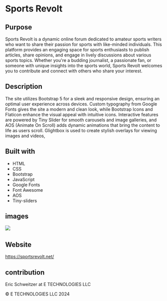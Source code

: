 # Sports Revolt

## Purpose
Sports Revolt is a dynamic online forum dedicated to amateur sports writers who want to share their passion for sports with like-minded individuals. This platform provides an engaging space for sports enthusiasts to publish articles, share opinions, and engage in lively discussions about various sports topics. Whether you're a budding journalist, a passionate fan, or someone with unique insights into the sports world, Sports Revolt welcomes you to contribute and connect with others who share your interest.


## Description
 The site utilizes Bootstrap 5 for a sleek and responsive design, ensuring an optimal user experience across devices. Custom typography from Google Fonts gives the site a modern and clean look, while Bootstrap Icons and Flaticon enhance the visual appeal with intuitive icons. Interactive features are powered by Tiny Slider for smooth carousels and image galleries, and AOS (Animate On Scroll) adds dynamic animations that bring the content to life as users scroll. Glightbox is used to create stylish overlays for viewing images and videos, 
 
 <!-- and Flatpickr
  provides a user-friendly datepicker for seamless form interactions. Altogether, these technologies work in harmony to create a vibrant community space for sports enthusiasts to express their passion and connect with like-minded individuals. -->


## Built with

* HTML
* CSS
* Bootstrap
* JavaScript
* Google Fonts
* Font Awesome
* AOS
* Tiny-sliders



## images

![](/img)
![]()
![]()
![]()
![]()


## Website 
https://sportsrevolt.net/ 

## contribution
Eric Schweitzer at E TECHNOLOGIES LLC

&copy; E TECHNOLOGIES LLC 2024

<!-- images bball 5 base 4 foot 4 more 9 -->

<!-- TO DO  -->

<!-- get AI articles or free articles and write articles -->
<!-- on content pages put 4 best articles in the sections that seperate the articles -->
<!-- changes sidebar in sports and sports content pages and make section for 2 or 3 articles on each page so
I can link articles to part of page -->
<!-- use data-aos="" not sure its working on everthing bc its in class and not data-aos -->
<!-- delete unused images -->
<!-- If I get more writers I could do a page with authors info and link it to the read my bio button on the contaent pages -->
<!-- read readme and delet things that arent used  -->
<!-- tranfer footer from index to all other pages after copyright is removed -->
<!-- leave a commnent section see if it will work -->
<!-- use side sections for links to bball/baseball reference and other useful sites education is important and links to resources-->
<!-- buy template https://untree.co/license/  as long as comments and forms work -->
<!-- tips on how to write your own artcle -->
<!-- changing categories section in sports pages to sources for info like bballreference -->


<!--  -->
<!--  -->
<!--  -->

<!-- THINGS TO THINK ABOUT -->

<!--  need to think of clever way to get writers/and how to make site different-->
<!--  ask tiktokers to write something, pitch it as a way to get discovered and grow their brand-->

<!-- test -->
<!-- aos animations******************************************* -->

<!-- Fade Animations:
fade-up
fade-down
fade-left
fade-right
fade
Flip Animations:
flip-left
flip-right
flip-up
flip-down
Slide Animations:
slide-up
slide-down
slide-left
slide-right
Zoom Animations:
zoom-in
zoom-out
Other Animations:
rotate-left
rotate-right -->


<!-- MY ARTICLES -->
<!-- bronny/ main stream media/ always be a current player in the goat debate -->
<!-- young fans ruining sports -->
  <!--no research, they believe everything, they think mvps should be on bad teams, winning doesnt matter, potential > production (kyrie)   -->
<!-- if this was kobe in the olympics people would say "hes playing against amatures" te double standard, see if I can trick tiktokers and put into th article -->
<!-- ask friends to write articles about their sport -->
<!-- none of these cowards can take critiizim or facts, they block anyone that has facts to bak them up. youe give a fact that proves them wron and they run away. just like todays players. big pussies  -->



<!-- NEED TO REMEMBER -->
<!--  work on header...header done for now****** footer on home page then transfer-->
<!--  -->
<!--  -->
<!--  -->
<!--  -->


<!-- Icon attribute already added to terms page -->
 <!-- <a href="https://www.freepik.com/icon/american-football_2700012#fromView=search&page=1&position=35&uuid=0f39eed9-6439-42a6-83fa-d51d04fe93ed">Icon by Freepik</a>  
<a href="https://www.freepik.com/search">Icon by Freepik</a> 
 Image by <a href="https://pixabay.com/users/katehonish-54094/?utm_source=link-attribution&utm_medium=referral&utm_campaign=image&utm_content=183266">Kate Honish</a> from <a href="https://pixabay.com//?utm_source=link-attribution&utm_medium=referral&utm_campaign=image&utm_content=183266">Pixabay</a> 
 Image by <a href="https://pixabay.com/users/pexels-2286921/?utm_source=link-attribution&utm_medium=referral&utm_campaign=image&utm_content=1846039">Pexels</a> from <a href="https://pixabay.com//?utm_source=link-attribution&utm_medium=referral&utm_campaign=image&utm_content=1846039">Pixabay</a> 
 Image by <a href="https://pixabay.com/users/eileenploh-20250/?utm_source=link-attribution&utm_medium=referral&utm_campaign=image&utm_content=78394">eileenploh</a> from <a href="https://pixabay.com//?utm_source=link-attribution&utm_medium=referral&utm_campaign=image&utm_content=78394">Pixabay</a>  -->
 <!-- <a href="https://www.freepik.com/free-photo/horizontal-shot-crowded-yankee-baseball-stadium-players-field_10860215.htm#fromView=search&page=1&position=23&uuid=d2bdb9e7-0922-4a31-96c8-5ed373ca0221">Image by wirestock on Freepik</a>
 <a href="https://www.freepik.com/free-photo/overhead-shot-people-basketball-court-park_9283225.htm#fromView=search&page=1&position=6&uuid=f677a51b-dcd2-4797-aeb2-6e61ff9d210a">Image by wirestock on Freepik</a>
 <a href="https://www.freepik.com/free-photo/black-man-doing-sports-playing-basketball-sunrise-silhouette_9653925.htm#fromView=search&page=1&position=9&uuid=f677a51b-dcd2-4797-aeb2-6e61ff9d210a">Image by marymarkevich on Freepik</a> -->



<!-- Yes, there are several options to obtain articles for your website without paying for them. Here are a few:
Public Domain Articles
Public Domain Sherpa: Offers a wide range of public domain articles.
Public Domain 4U: Provides articles, ebooks, and other content in the public domain.
Creative Commons Licensed Articles
Medium: Many authors share their articles under Creative Commons licenses.
HubPages: Articles are published under Creative Commons licenses.
EzineArticles: Allows you to republish articles with proper attribution.
Guest Blogging
Invite experts in your niche to write guest posts for your website.
Offer exposure and backlinks in exchange for their content.
Open-Source Article Directories
ArticleSphere: Offers a wide range of articles under Creative Commons licenses.
GoArticles: Provides articles that can be republished with proper attribution.
Content Sharing Platforms
Quora: Allows you to republish answers (with proper attribution) as articles.
LinkedIn Pulse: Publishes articles under Creative Commons licenses. -->


<!-- Here are some sites that offer sports articles under Creative Commons licenses or public domain:
Sports Article Directories
EzineArticles (Sports category): Offers a wide range of sports articles.(xouldnt find site)
ArticleSphere (Sports category): Provides sports articles under Creative Commons licenses.(couldnt find)
GoArticles (Sports category): Offers sports articles that can be republished with proper attribution.
Sports Articles on Medium: Many authors share sports articles under Creative Commons licenses.

Sports News Sites with CC-Licensed Content
Bleacher Report's CC-licensed articles: Select articles are available under Creative Commons licenses.
SB Nation's CC-licensed articles: Some articles are published under Creative Commons licenses.
Public Domain Sports Articles
Public Domain Sherpa (Sports category): Offers a limited selection of public domain sports articles.
Public Domain 4U (Sports category): Provides a few public domain sports articles.
Sports Blogs and Websites with Guest Blogging Opportunities
Sports Blog Nation: Allows guest posting opportunities for sports bloggers.
The Sports Daily: Accepts guest posts from sports writers. -->


<!-- That's correct! When using articles from these sites, make sure to:
Verify the license: Check the article's license terms to ensure it allows for republication. Common licenses include Creative Commons Attribution (CC BY) or Creative Commons Attribution-ShareAlike (CC BY-SA).
Give proper attribution: Credit the original author and source, as required by the license. This typically includes:
Author's name
Article title
Original publication date
Link to the original article (if applicable)
Comply with license conditions: If the license requires, you may need to:
Share your own content under the same license (CC BY-SA)
Not use the article for commercial purposes (check the license for restrictions)
By following these steps, you can use articles from these sites on your website for free, while also respecting the original authors' rights and contributions.
Remember to always review the license terms and conditions for each article to ensure you're meeting the requirements. -->


<!-- messaged SBnation 7-29 through there site  -->
<!-- https://www.articlecity.com/blog/category/articles/recreation_and_sports/  -->
<!-- maybe have AI write some articles with my prompts  -->